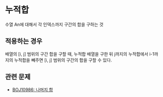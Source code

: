 # 누적합
수열 An에 대해서 각 인덱스까지 구간의 합을 구하는 것

## 적용하는 경우
배열의 [i, j] 범위의 구간 합을 구할 때, 누적합 배열을 구한 뒤 j까지의 누적합에서 i-1까지의 누적합을 빼주면 [i, j] 범위의 구간의 합을 구할 수 있다.

## 관련 문제
- [BOJ10986: 나머지 합](prob/BOJ10986.md)